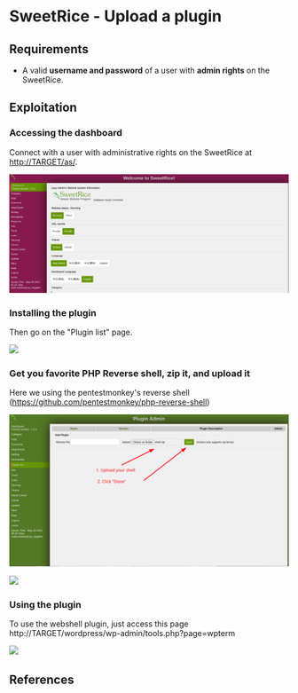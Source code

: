 # SweetRice - Upload a plugin

## Requirements

 - A valid **username and password** of a user with **admin rights** on the SweetRice.

## Exploitation

### Accessing the dashboard

Connect with a user with administrative rights on the SweetRice at [http://TARGET/as/](http://TARGET/as).

![](./imgs/dashboard.png)

### Installing the plugin

Then go on the "Plugin list" page.

![](./imgs/upload_plugin_sweetrice.png)

### Get you favorite PHP Reverse shell, zip it, and upload it

Here we using the pentestmonkey's reverse shell (https://github.com/pentestmonkey/php-reverse-shell)

![](./imgs/upload_plugin_sweetrice2.png)

![](./imgs/upload_wp_term.png)

### Using the plugin

To use the webshell plugin, just access this page http://TARGET/wordpress/wp-admin/tools.php?page=wpterm

![](./imgs/wpterm_webshell.png)

## References